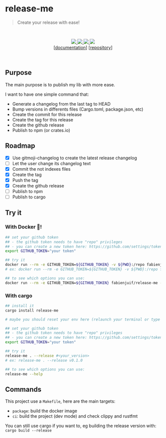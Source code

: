 # release-me
> Create your release with ease!

<br />
<p style="text-align: center" align="center">
  <a href="https://circleci.com/gh/fabienjuif/release-me/tree/master">
    <img src="https://img.shields.io/circleci/project/github/fabienjuif/release-me/master.svg" />
  </a>
  <a href="https://crates.io/crates/release-me">
    <img src="https://img.shields.io/crates/v/release-me.svg" />
  </a>
  <a href="https://hub.docker.com/r/fabienjuif/release-me">
    <img src="https://img.shields.io/badge/docker--image-fabienjuif%2Frelease--me-blue.svg" />
    <img src="https://img.shields.io/microbadger/image-size/fabienjuif%2Frelease-me.svg" />
  </a>
  <br />
  [<a href="https://docs.rs/crate/release-me">documentation</a>]
  [<a href="https://github.com/fabienjuif/release-me">repository</a>]
</p>
<br />

## Purpose
The main purpose is to publish my lib with more ease.

I want to have one simple command that:
 - Generate a changelog from the last tag to HEAD
 - Bump versions in differents files (Cargo.toml, package.json, etc)
 - Create the commit for this release
 - Create the tag for this release
 - Create the github release
 - Publish to npm (or crates.io)

## Roadmap
 - [x] Use gitmoji-changelog to create the latest release changelog
 - [ ] Let the user change its changelog text
 - [x] Commit the not indexes files
 - [x] Create the tag
 - [x] Push the tag
 - [x] Create the github release
 - [ ] Publish to npm
 - [ ] Publish to cargo

## Try it
### With Docker 🐳!
```sh
## set your github token
## - the github token needs to have "repo" privileges
## - you can create a new token here: https://github.com/settings/tokens/new
export GITHUB_TOKEN="your token"

## try it
docker run --rm -e GITHUB_TOKEN=${GITHUB_TOKEN} -v ${PWD}:/repo fabienjuif/release-me /repo --release <your_version>
# ex: docker run --rm -e GITHUB_TOKEN=${GITHUB_TOKEN} -v ${PWD}:/repo fabienjuif/release-me /repo --release

## to see which options you can use:
docker run --rm -e GITHUB_TOKEN=${GITHUB_TOKEN} fabienjuif/release-me --help
```

### With cargo
```sh
## install it
cargo install release-me

# maybe you should reset your env here (relaunch your terminal or type `zsh` (or `bash`))

## set your github token
## - the github token needs to have "repo" privileges
## - you can create a new token here: https://github.com/settings/tokens/new
export GITHUB_TOKEN="your token"

## try it
release-me . --release #<your_version>
# ex: release-me . --release v0.1.0

## to see which options you can use:
release-me --help
```


## Commands
This project use a `Makefile`, here are the main targets:
  - `package`: build the docker image
  - `ci`: build the project (dev mode) and check clippy and rustfmt

You can still use cargo if you want to, eg building the release version with: `cargo build --release`
